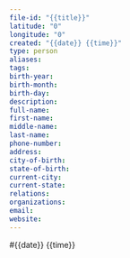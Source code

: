 ```yaml
---
file-id: "{{title}}"
latitude: "0"
longitude: "0"
created: "{{date}} {{time}}"
type: person
aliases: 
tags: 
birth-year: 
birth-month: 
birth-day: 
description: 
full-name: 
first-name: 
middle-name: 
last-name: 
phone-number: 
address: 
city-of-birth: 
state-of-birth: 
current-city: 
current-state: 
relations: 
organizations: 
email: 
website:
---
```

#{{date}} {{time}}

